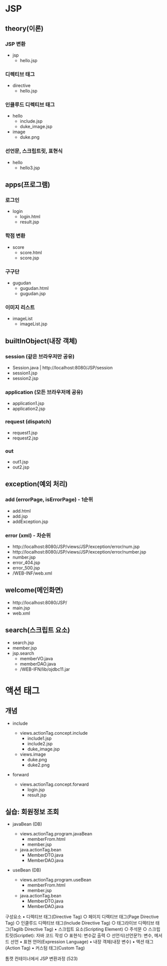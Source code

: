 # JSP
## theory(이론)
### JSP 변환
- jsp
	- hello.jsp
		
### 디렉티브 태그
- directive
	- hello.jsp
		
### 인클루드 디렉티브 태그
- hello
	- include.jsp
	- duke_image.jsp
- image
	- duke.png
	
### 선언문, 스크립트릿, 표현식
- hello
	- hello3.jsp

## apps(프로그램)
### 로그인
- login
	- login.html
	- result.jsp
	
### 학점 변환
- score
	- score.html
	- score.jsp
	
### 구구단
- gugudan
	- gugudan.html
	- gugudan.jsp
	
### 이미지 리스트
- imageList
	- imageList.jsp

## builtInObject(내장 객체)
###	session (같은 브라우저만 공유)
- Session.java	| http://localhost:8080/JSP/session
- session1.jsp
- session2.jsp

###	application (모든 브라우저에 공유)
- application1.jsp
- application2.jsp
	
###	request (dispatch)
- request1.jsp
- request2.jsp
	
###	out
- out1.jsp
- out2.jsp
		
## exception(예외 처리)
###	add (errorPage, isErrorPage) - 1순위
- add.html
- add.jsp
- addException.jsp

###	error (xml)	- 차순위
- http://localhost:8080/JSP/views/JSP/exception/error/num.jsp
- http://localhost:8080/JSP/views/JSP/exception/error/number.jsp
- number.jsp
- error_404.jsp
- error_500.jsp
- /WEB-INF/web.xml
	
## welcome(메인화면)
- http://localhost:8080/JSP/
- main.jsp
- web.xml

## search(스크립트 요소)
- search.jsp
- member.jsp
- jsp.search
	- memberVO.java
	- memberDAO.java
	- /WEB-IFN/lib/ojdbc11.jar
		
# 액션 태그
## 개념
- include
	- views.actionTag.concept.include
		- include1.jsp
		- include2.jsp
		- duke_image.jsp
	- views.image
		- duke.png
		- duke2.png
	
- forward
	- views.actionTag.concept.forward
		- login.jsp
		- result.jsp

## 실습: 회원정보 조회
- javaBean (DB)
	- views.actionTag.program.javaBean
		- memberFrom.html
		- member.jsp
	- java.actionTag.bean
		- MemberDTO.java
		- MemberDAO.java

- useBean (DB)
	- views.actionTag.program.useBean
		- memberFrom.html
		- member.jsp
	- java.actionTag.bean
		- MemberDTO.java
		- MemberDAO.java











구성요소
	• 디렉티브 태그(Directive Tag)
		○ 페이지 디렉티브 태그(Page Directive Tag)
		○ 인클루드 디렉티브 태그(Include Directive Tag)
		○ 태그라이브 디렉티브 태그(Taglib Directive Tag)
	• 스크립트 요소(Scripting Element)
		○ 주석문
		○ 스크립트릿(Scriptlet): 자바 코드 작성
		○ 표현식: 변수값 출력
		○ 선언식(선언문?): 변수, 메서드 선언
	• 표현 언어(Expression Language)
	• 내장 객체(내장 변수)
	• 액션 태그(Action Tag)
	• 커스텀 태그(Custom Tag)

톰캣 컨테이너에서 JSP 변환과정
(523)